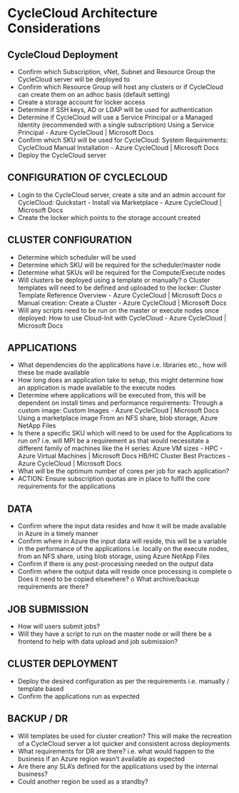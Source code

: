 # CycleCloud Architecture Considerations

## CycleCloud Deployment

-	Confirm which Subscription, vNet, Subnet and Resource Group the CycleCloud server will be deployed to
-	Confirm which Resource Group will host any clusters or if CycleCloud can create them on an adhoc basis (default setting)
-	Create a storage account for locker access
-	Determine if SSH keys, AD or LDAP will be used for authentication
-	Determine if CycleCloud will use a Service Principal or a Managed Identity (recommended with a single subscription) Using a Service Principal - Azure CycleCloud | Microsoft Docs
-	Confirm which SKU will be used for CycleCloud: System Requirements: CycleCloud Manual Installation - Azure CycleCloud | Microsoft Docs
-	Deploy the CycleCloud server

## CONFIGURATION OF CYCLECLOUD
-	Login to the CycleCloud server, create a site and an admin account for CycleCloud: Quickstart - Install via Marketplace - Azure CycleCloud | Microsoft Docs
-	Create the locker which points to the storage account created

## CLUSTER CONFIGURATION
-	Determine which scheduler will be used
-   Determine which SKU will be required for the scheduler/master node
-	Determine what SKUs will be required for the Compute/Execute nodes 
-	Will clusters be deployed using a template or manually? 
o	Cluster templates will need to be defined and uploaded to the locker: Cluster Template Reference Overview - Azure CycleCloud | Microsoft Docs
o	Manual creation: Create a Cluster - Azure CycleCloud | Microsoft Docs
-	Will any scripts need to be run on the master or execute nodes once deployed: How to use Cloud-Init with CycleCloud - Azure CycleCloud | Microsoft Docs

## APPLICATIONS
-	What dependencies do the applications have i.e. libraries etc., how will these be made available
-	How long does an application take to setup, this might determine how an application is made available to the execute nodes
-	Determine where applications will be executed from, this will be dependent on install times and performance requirements:
        Through a custom image: Custom Images - Azure CycleCloud | Microsoft Docs
        Using a marketplace image
        From an NFS share, blob storage, Azure NetApp Files
-   Is there a specific SKU which will need to be used for the Applications to run on? i.e. will MPI be a requirement as that would necessitate a different family of machines like the H series:
        Azure VM sizes - HPC - Azure Virtual Machines | Microsoft Docs
        HB/HC Cluster Best Practices - Azure CycleCloud | Microsoft Docs
-   What will be the optimum number of cores per job for each application?
-   ACTION: Ensure subscription quotas are in place to fulfil the core requirements for the applications

## DATA
-	Confirm where the input data resides and how it will be made available in Azure in a timely manner
-	Confirm where in Azure the input data will reside, this will be a variable in the performance of the applications i.e. locally on the execute nodes, from an NFS share, using blob storage, using Azure NetApp Files
-	Confirm if there is any post-processing needed on the output data
-	Confirm where the output data will reside once processing is complete
o	Does it need to be copied elsewhere?
o	What archive/backup requirements are there? 

## JOB SUBMISSION
-	How will users submit jobs?
-	Will they have a script to run on the master node or will there be a frontend to help with data upload and job submission?

## CLUSTER DEPLOYMENT
-	Deploy the desired configuration as per the requirements i.e. manually / template based
-	Confirm the applications run as expected

## BACKUP / DR 
-	Will templates be used for cluster creation? This will make the recreation of a CycleCloud server a lot quicker and consistent across deployments
-	What requirements for DR are there? i.e. what would happen to the business if an Azure region wasn’t available as expected
-	Are there any SLA’s defined for the applications used by the internal business?
-	Could another region be used as a standby? 

